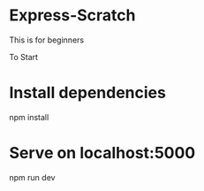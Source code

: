 # Express-Scratch
This is for beginners

To Start 

# Install dependencies
npm install

# Serve on localhost:5000
npm run dev

